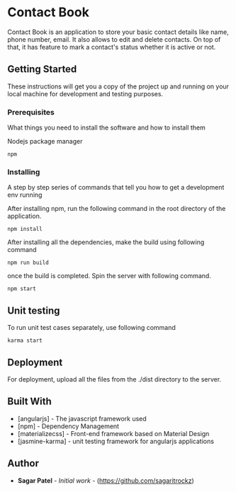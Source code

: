 # Contact Book

Contact Book is an application to store your basic contact details like name, phone number, email. It also allows to edit and delete contacts. On top of that, it has feature to mark a contact's status whether it is active or not.

## Getting Started

These instructions will get you a copy of the project up and running on your local machine for development and testing purposes.

### Prerequisites

What things you need to install the software and how to install them


Nodejs package manager
```shell
npm
```

### Installing

A step by step series of commands that tell you how to get a development env running

After installing npm, run the following command in the root  directory of the application.
```
npm install
```

After installing all the dependencies, make the build using following command

```
npm run build
```

once the build is completed. Spin the server with following command.

```
npm start
```

## Unit testing
To run unit test cases separately, use following command

```
karma start
```

## Deployment

For deployment, upload all the files from the ./dist directory to the server.

## Built With

* [angularjs] - The javascript framework used
* [npm] - Dependency Management
* [materializecss] - Front-end framework based on Material Design
* [jasmine-karma] - unit testing framework for angularjs applications

## Author

* **Sagar Patel** - *Initial work* - (https://github.com/sagaritrockz)
